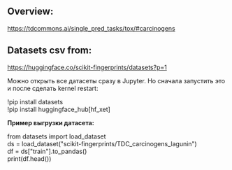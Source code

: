  ## **Overview**:

https://tdcommons.ai/single_pred_tasks/tox/#carcinogens


## **Datasets csv from**: 

https://huggingface.co/scikit-fingerprints/datasets?p=1


Можно открыть все датасеты сразу в Jupyter. Но сначала запустить это и после сделать kernel restart:

!pip install datasets  
!pip install huggingface_hub[hf_xet]  

**Пример выгрузки датасета:**

from datasets import load_dataset  
ds = load_dataset("scikit-fingerprints/TDC_carcinogens_lagunin")  
df = ds["train"].to_pandas()  
print(df.head())  
